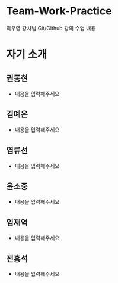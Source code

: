 # Team-Work-Practice
최우영 강사님 Git/Github 강의 수업 내용

# 자기 소개

## 권동현
- 내용을 입력해주세요

## 김예은
- 내용을 입력해주세요

## 염류선
- 내용을 입력해주세요

## 윤소중
- 내용을 입력해주세요

## 임재억
- 내용을 입력해주세요

## 전홍석
- 내용을 입력해주세요
